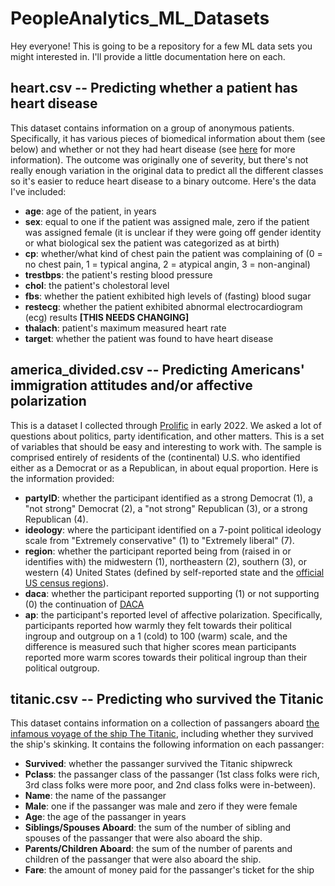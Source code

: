 # PeopleAnalytics_ML_Datasets

Hey everyone! This is going to be a repository for a few ML data sets you might interested in. I'll provide a little documentation here on each.

## heart.csv -- Predicting whether a patient has heart disease

This dataset contains information on a group of anonymous patients. Specifically, it has various pieces of biomedical information about them (see below) and whether or not they had heart disease (see [here](https://archive.ics.uci.edu/ml/datasets/heart+disease) for more information). The outcome was originally one of severity, but there's not really enough variation in the original data to predict all the different classes so it's easier to reduce heart disease to a binary outcome. Here's the data I've included:

* **age**: age of the patient, in years
* **sex**: equal to one if the patient was assigned male, zero if the patient was assigned female (it is unclear if they were going off gender identity or what biological sex the patient was categorized as at birth)
* **cp**: whether/what kind of chest pain the patient was complaining of (0 = no chest pain, 1 = typical angina, 2 = atypical angin, 3 = non-anginal) 
* **trestbps**: the patient's resting blood pressure
* **chol**: the patient's cholestoral level
* **fbs**: whether the patient exhibited high levels of (fasting) blood sugar
* **restecg**: whether the patient exhibited abnormal electrocardiogram (ecg) results **[THIS NEEDS CHANGING]**
* **thalach**: patient's maximum measured heart rate
* **target**: whether the patient was found to have heart disease

## america_divided.csv -- Predicting Americans' immigration attitudes and/or affective polarization

This is a dataset I collected through [Prolific](https://www.prolific.co/about) in early 2022. We asked a lot of questions about politics, party identification, and other matters. This is a set of variables that should be easy and interesting to work with. The sample is comprised entirely of residents of the (continental) U.S. who identified either as a Democrat or as a Republican, in about equal proportion. Here is the information provided:

* **partyID**: whether the participant identified as a strong Democrat (1), a "not strong" Democrat (2), a "not strong" Republican (3), or a strong Republican (4).
* **ideology**: where the participant identified on a 7-point political ideology scale from "Extremely conservative" (1) to "Extremely liberal" (7).
* **region**: whether the participant reported being from (raised in or identifies with) the midwestern (1), northeastern (2), southern (3), or western (4) United States (defined by self-reported state and the [official US census regions](https://en.wikipedia.org/wiki/List_of_regions_of_the_United_States#Census_Bureau-designated_regions_and_divisions)).
* **daca**: whether the participant reported supporting (1) or not supporting (0) the continuation of [DACA](https://en.wikipedia.org/wiki/Deferred_Action_for_Childhood_Arrivals)
* **ap**: the participant's reported level of affective polarization. Specifically, participants reported how warmly they felt towards their political ingroup and outgroup on a 1 (cold) to 100 (warm) scale, and the difference is measured such that higher scores mean participants reported more warm scores towards their political ingroup than their political outgroup.

## titanic.csv -- Predicting who survived the Titanic

This dataset contains information on a collection of passangers aboard [the infamous voyage of the ship The Titanic](https://en.wikipedia.org/wiki/Sinking_of_the_Titanic), including whether they survived the ship's skinking. It contains the following information on each passanger:

* **Survived**: whether the passanger survived the Titanic shipwreck
* **Pclass**: the passanger class of the passanger (1st class folks were rich, 3rd class folks were more poor, and 2nd class folks were in-between).
* **Name**: the name of the passanger
* **Male**: one if the passanger was male and zero if they were female
* **Age**: the age of the passanger in years
* **Siblings/Spouses Aboard**: the sum of the number of sibling and spouses of the passanger that were also aboard the ship.
* **Parents/Children Aboard**: the sum of the number of parents and children of the passanger that were also aboard the ship.
* **Fare**: the amount of money paid for the passanger's ticket for the ship
